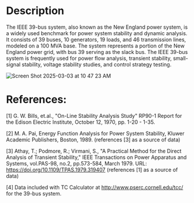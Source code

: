 # Description
The IEEE 39-bus system, also known as the New England power system, is a widely used benchmark for power system stability and dynamic analysis. It consists of 39 buses, 10 generators, 19 loads, and 46 transmission lines, modeled on a 100 MVA base. The system represents a portion of the New England power grid, with bus 39 serving as the slack bus. The IEEE 39-bus system is frequently used for power flow analysis, transient stability, small-signal stability, voltage stability studies, and control strategy testing.


![Screen Shot 2025-03-03 at 10 47 23 AM](https://github.com/user-attachments/assets/838e5014-13a7-453d-9587-bd67fd494384)


# References:
[1] G. W. Bills, et.al., "On-Line Stability Analysis Study" RP90-1 Report for the Edison Electric Institute, October 12, 1970, pp. 1-20 - 1-35. 

[2] M. A. Pai, Energy Function Analysis for Power System Stability, Kluwer Academic Publishers, Boston, 1989. (references [3] as a source of data)

[3] Athay, T.; Podmore, R.; Virmani, S., "A Practical Method for the Direct Analysis of Transient Stability," IEEE Transactions on Power Apparatus and Systems, vol.PAS-98, no.2, pp.573-584, March 1979. URL: https://doi.org/10.1109/TPAS.1979.319407 (references [1] as a source of data)

[4] Data included with TC Calculator at http://www.pserc.cornell.edu/tcc/ for the 39-bus system.

